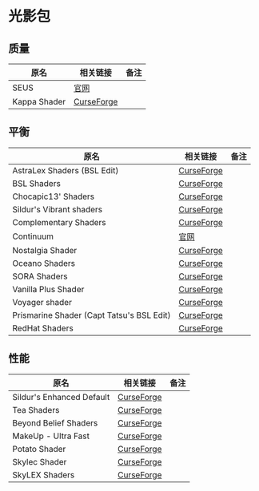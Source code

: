 # 光影包

## 质量

| 原名         | 相关链接                                                                               | 备注 |
| ------------ | -------------------------------------------------------------------------------------- | ---- |
| SEUS         | [官网](https://www.sonicether.com/seus/#downloads)                                     |      |
| Kappa Shader | [CurseForge](https://www.curseforge.com/minecraft/customization/kappa-shader-by-rre36) |      |

## 平衡

| 原名                                      | 相关链接                                                                                          | 备注 |
| ----------------------------------------- | ------------------------------------------------------------------------------------------------- | ---- |
| AstraLex Shaders (BSL Edit)               | [CurseForge](https://www.curseforge.com/minecraft/customization/astralex-shader-bsl-edit)         |      |
| BSL Shaders                               | [CurseForge](https://www.curseforge.com/minecraft/customization/bsl-shaders)                      |      |
| Chocapic13' Shaders                       | [CurseForge](https://www.curseforge.com/minecraft/customization/chocapic13-shaders)               |      |
| Sildur's Vibrant shaders                  | [CurseForge](https://www.curseforge.com/minecraft/customization/sildurs-vibrant-shaders)          |      |
| Complementary Shaders                     | [CurseForge](https://www.curseforge.com/minecraft/customization/complementary-shaders)            |      |
| Continuum                                 | [官网](https://continuum.graphics/#continuum)                                                     |      |
| Nostalgia Shader                          | [CurseForge](https://www.curseforge.com/minecraft/customization/nostalgia-shader)                 |      |
| Oceano Shaders                            | [CurseForge](https://www.curseforge.com/minecraft/customization/oceano-shaders)                   |      |
| SORA Shaders                              | [CurseForge](https://www.curseforge.com/minecraft/customization/sora-shaders)                     |      |
| Vanilla Plus Shader                       | [CurseForge](https://www.curseforge.com/minecraft/customization/vanilla-plus-shader)              |      |
| Voyager shader                            | [CurseForge](https://www.curseforge.com/minecraft/customization/voyager-shader-2-0)               |      |
| Prismarine Shader (Capt Tatsu's BSL Edit) | [CurseForge](https://www.curseforge.com/minecraft/customization/prismarine-shader)                |      |
| RedHat Shaders                            | [CurseForge](https://www.curseforge.com/minecraft/customization/redhat-shader-v1-chocapic13-edit) |      |

## 性能

| 原名                      | 相关链接                                                                                     | 备注 |
| ------------------------- | -------------------------------------------------------------------------------------------- | ---- |
| Sildur's Enhanced Default | [CurseForge](https://www.curseforge.com/minecraft/customization/sildurs-enhanced-default)    |      |
| Tea Shaders               | [CurseForge](https://www.curseforge.com/minecraft/customization/beyondbelief-vanilla-reborn) |      |
| Beyond Belief Shaders     | [CurseForge](https://www.curseforge.com/minecraft/customization/beyond-belief-shaders)       |      |
| MakeUp - Ultra Fast       | [CurseForge](https://www.curseforge.com/minecraft/customization/makeup-ultra-fast-shader)    |      |
| Potato Shader             | [CurseForge](https://www.curseforge.com/minecraft/customization/potato-shaders)              |      |
| Skylec Shader             | [CurseForge](https://www.curseforge.com/minecraft/customization/skylec-shader)               |      |
| SkyLEX Shaders            | [CurseForge](https://www.curseforge.com/minecraft/customization/skylex-shaders-v1-0)         |      |
